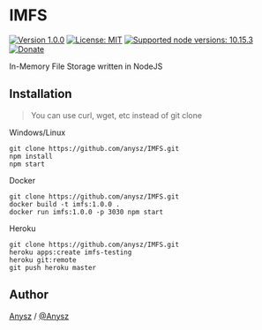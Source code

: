 # IMFS

[![Version 1.0.0](https://img.shields.io/badge/stable-1.0.0-brightgreen.svg "Version 1.0.0")](https://github.com/anysz/IMFS) [![License: MIT](https://img.shields.io/badge/License-MIT-green.svg)](https://opensource.org/licenses/MIT) [![Supported node versions: 10.15.3](https://img.shields.io/badge/node-v8-brightgreen.svg "Supported node versions: 10.15.3")](https://nodejs.org/en/download/)
[![Donate](https://img.shields.io/badge/donate-patreon-orange.svg)](https://www.patreon.com/anysz)

In-Memory File Storage written in NodeJS

## Installation
> You can use curl, wget, etc instead of git clone

Windows/Linux

    git clone https://github.com/anysz/IMFS.git
    npm install
    npm start

Docker

    git clone https://github.com/anysz/IMFS.git
    docker build -t imfs:1.0.0 .
    docker run imfs:1.0.0 -p 3030 npm start
    
Heroku

    git clone https://github.com/anysz/IMFS.git
    heroku apps:create imfs-testing
    heroku git:remote
    git push heroku master

## Author

[Anysz](https://instagram.com/nugra.z) / [@Anysz](https://github.com/anysz)
